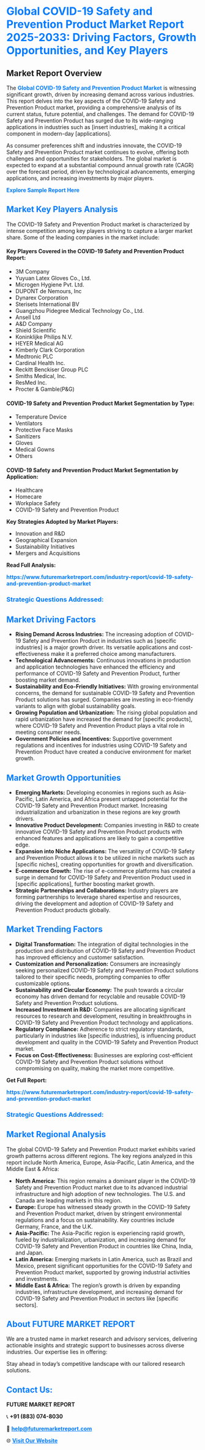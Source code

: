 <h1 style="color: #007BFF;">Global COVID-19 Safety and Prevention Product Market Report 2025-2033: Driving Factors, Growth Opportunities, and Key Players</h1>

<section id="overview">
<h2>Market Report Overview</h2>
<p>The <a href="https://www.futuremarketreport.com/industry-report/covid-19-safety-and-prevention-product-market" style="color: #007BFF; text-decoration: none;"><strong>Global COVID-19 Safety and Prevention Product Market</strong></a> is witnessing significant growth, driven by increasing demand across various industries. This report delves into the key aspects of the COVID-19 Safety and Prevention Product market, providing a comprehensive analysis of its current status, future potential, and challenges. The demand for COVID-19 Safety and Prevention Product has surged due to its wide-ranging applications in industries such as [insert industries], making it a critical component in modern-day [applications].</p>
<p>As consumer preferences shift and industries innovate, the COVID-19 Safety and Prevention Product market continues to evolve, offering both challenges and opportunities for stakeholders. The global market is expected to expand at a substantial compound annual growth rate (CAGR) over the forecast period, driven by technological advancements, emerging applications, and increasing investments by major players.</p>
</section>

<section id="overview">
<p><a href="https://www.futuremarketreport.com/request-sample/reportId=123033" style="color: #007BFF; text-decoration: none;"><strong>Explore Sample Report Here</strong></a></p>
</section>

<section id="key-players">
<h2 style="color: #007BFF;">Market Key Players Analysis</h2>
<p>The COVID-19 Safety and Prevention Product market is characterized by intense competition among key players striving to capture a larger market share. Some of the leading companies in the market include:</p>
<h4>Key Players Covered in the COVID-19 Safety and Prevention Product Report:</h4>
<ul><li>3M Company</li><li>Yuyuan Latex Gloves Co., Ltd.</li><li>Microgen Hygiene Pvt. Ltd.</li><li>DUPONT de Nemours, Inc</li><li>Dynarex Corporation</li><li>Sterisets International BV</li><li>Guangzhou Pidegree Medical Technology Co., Ltd.</li><li>Ansell Ltd</li><li>A&amp;D Company</li><li>Shield Scientific</li><li>Koninklijke Philips N.V.</li><li>HEYER Medical AG</li><li>Kimberly Clark Corporation</li><li>Medtronic PLC</li><li>Cardinal Health Inc.</li><li>Reckitt Benckiser Group PLC</li><li>Smiths Medical, Inc.</li><li>ResMed Inc.</li><li>Procter &amp; Gamble(P&amp;G)</li></ul>
<h4>COVID-19 Safety and Prevention Product Market Segmentation by Type:</h4>
<ul><li>Temperature Device</li><li>Ventilators</li><li>Protective Face Masks</li><li>Sanitizers</li><li>Gloves</li><li>Medical Gowns</li><li>Others</li></ul>

<h4>COVID-19 Safety and Prevention Product Market Segmentation by Application:</h4>
<ul><li>Healthcare</li><li>Homecare</li><li>Workplace Safety</li><li>COVID-19 Safety and Prevention Product</li></ul>
<p><strong>Key Strategies Adopted by Market Players:</strong></p>
<ul>
<li>Innovation and R&D</li>
<li>Geographical Expansion</li>
<li>Sustainability Initiatives</li>
<li>Mergers and Acquisitions</li>
</ul>
</section>

<section>
<p><strong>Read Full Analysis: </strong></p><a href="https://www.futuremarketreport.com/industry-report/covid-19-safety-and-prevention-product-market" style="color: #007BFF; text-decoration: none;"><strong>https://www.futuremarketreport.com/industry-report/covid-19-safety-and-prevention-product-market</strong></a>
<h3 style="color: #007BFF;">Strategic Questions Addressed:</h3>
</section>

<section id="driving-factors">
<h2 style="color: #007BFF;">Market Driving Factors</h2>
<ul>
<li><strong>Rising Demand Across Industries:</strong> The increasing adoption of COVID-19 Safety and Prevention Product in industries such as [specific industries] is a major growth driver. Its versatile applications and cost-effectiveness make it a preferred choice among manufacturers.</li>
<li><strong>Technological Advancements:</strong> Continuous innovations in production and application technologies have enhanced the efficiency and performance of COVID-19 Safety and Prevention Product, further boosting market demand.</li>
<li><strong>Sustainability and Eco-Friendly Initiatives:</strong> With growing environmental concerns, the demand for sustainable COVID-19 Safety and Prevention Product solutions has surged. Companies are investing in eco-friendly variants to align with global sustainability goals.</li>
<li><strong>Growing Population and Urbanization:</strong> The rising global population and rapid urbanization have increased the demand for [specific products], where COVID-19 Safety and Prevention Product plays a vital role in meeting consumer needs.</li>
<li><strong>Government Policies and Incentives:</strong> Supportive government regulations and incentives for industries using COVID-19 Safety and Prevention Product have created a conducive environment for market growth.</li>
</ul>
</section>

<section id="growth-opportunities">
<h2 style="color: #007BFF;">Market Growth Opportunities</h2>
<ul>
<li><strong>Emerging Markets:</strong> Developing economies in regions such as Asia-Pacific, Latin America, and Africa present untapped potential for the COVID-19 Safety and Prevention Product market. Increasing industrialization and urbanization in these regions are key growth drivers.</li>
<li><strong>Innovative Product Development:</strong> Companies investing in R&D to create innovative COVID-19 Safety and Prevention Product products with enhanced features and applications are likely to gain a competitive edge.</li>
<li><strong>Expansion into Niche Applications:</strong> The versatility of COVID-19 Safety and Prevention Product allows it to be utilized in niche markets such as [specific niches], creating opportunities for growth and diversification.</li>
<li><strong>E-commerce Growth:</strong> The rise of e-commerce platforms has created a surge in demand for COVID-19 Safety and Prevention Product used in [specific applications], further boosting market growth.</li>
<li><strong>Strategic Partnerships and Collaborations:</strong> Industry players are forming partnerships to leverage shared expertise and resources, driving the development and adoption of COVID-19 Safety and Prevention Product products globally.</li>
</ul>
</section>

<section id="trending-factors">
<h2 style="color: #007BFF;">Market Trending Factors</h2>
<ul>
<li><strong>Digital Transformation:</strong> The integration of digital technologies in the production and distribution of COVID-19 Safety and Prevention Product has improved efficiency and customer satisfaction.</li>
<li><strong>Customization and Personalization:</strong> Consumers are increasingly seeking personalized COVID-19 Safety and Prevention Product solutions tailored to their specific needs, prompting companies to offer customizable options.</li>
<li><strong>Sustainability and Circular Economy:</strong> The push towards a circular economy has driven demand for recyclable and reusable COVID-19 Safety and Prevention Product solutions.</li>
<li><strong>Increased Investment in R&D:</strong> Companies are allocating significant resources to research and development, resulting in breakthroughs in COVID-19 Safety and Prevention Product technology and applications.</li>
<li><strong>Regulatory Compliance:</strong> Adherence to strict regulatory standards, particularly in industries like [specific industries], is influencing product development and quality in the COVID-19 Safety and Prevention Product market.</li>
<li><strong>Focus on Cost-Effectiveness:</strong> Businesses are exploring cost-efficient COVID-19 Safety and Prevention Product solutions without compromising on quality, making the market more competitive.</li>
</ul>
</section>

<section>
<p><strong>Get Full Report: </strong></p><a href="https://www.futuremarketreport.com/industry-report/covid-19-safety-and-prevention-product-market" style="color: #007BFF; text-decoration: none;"><strong>https://www.futuremarketreport.com/industry-report/covid-19-safety-and-prevention-product-market</strong></a>
<h3 style="color: #007BFF;">Strategic Questions Addressed:</h3>
</section>


<section id="regional-analysis">
<h2 style="color: #007BFF;">Market Regional Analysis</h2>
<p>The global COVID-19 Safety and Prevention Product market exhibits varied growth patterns across different regions. The key regions analyzed in this report include North America, Europe, Asia-Pacific, Latin America, and the Middle East & Africa:</p>
<ul>
<li><strong>North America:</strong> This region remains a dominant player in the COVID-19 Safety and Prevention Product market due to its advanced industrial infrastructure and high adoption of new technologies. The U.S. and Canada are leading markets in this region.</li>
<li><strong>Europe:</strong> Europe has witnessed steady growth in the COVID-19 Safety and Prevention Product market, driven by stringent environmental regulations and a focus on sustainability. Key countries include Germany, France, and the U.K.</li>
<li><strong>Asia-Pacific:</strong> The Asia-Pacific region is experiencing rapid growth, fueled by industrialization, urbanization, and increasing demand for COVID-19 Safety and Prevention Product in countries like China, India, and Japan.</li>
<li><strong>Latin America:</strong> Emerging markets in Latin America, such as Brazil and Mexico, present significant opportunities for the COVID-19 Safety and Prevention Product market, supported by growing industrial activities and investments.</li>
<li><strong>Middle East & Africa:</strong> The region’s growth is driven by expanding industries, infrastructure development, and increasing demand for COVID-19 Safety and Prevention Product in sectors like [specific sectors].</li>
</ul>
</section>

<footer>
<h2 style="color: #007BFF;">About FUTURE MARKET REPORT</h2>
<p>We are a trusted name in market research and advisory services, delivering actionable insights and strategic support to businesses across diverse industries. Our expertise lies in offering:</p>

<p>Stay ahead in today’s competitive landscape with our tailored research solutions.</p>

<h2 style="color: #007BFF;">Contact Us:</h2>
<p><strong>FUTURE MARKET REPORT</strong></p>
<p>📞 <strong>+91 (883) 074-8030</strong></p>
<p>📧 <strong><a href="mailto:help@futuremarketreport.com" style="color: #007BFF;">help@futuremarketreport.com</a></strong></p>
<p>🌐 <strong><a href="https://www.futuremarketreport.com/" style="color: #007BFF;">Visit Our Website</a></strong></p>
</footer>